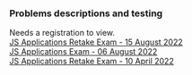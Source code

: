 ### Problems descriptions and testing  

Needs a registration to view.  
[JS Applications Retake Exam - 15 August 2022](https://judge.softuni.org/Contests/3595/JS-Applications-Retake-Exam-15-August-2022)  
[JS Applications Exam - 06 August 2022](https://judge.softuni.org/Contests/3561/JS-Applications-Exam-06-August-2022)  
[JS Applications Retake Exam - 10 April 2022](https://judge.softuni.org/Contests/3435/JS-Applications-Retake-Exam-10-April-2022)  
